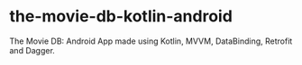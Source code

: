# the-movie-db-kotlin-android
The Movie DB: Android App made using Kotlin, MVVM, DataBinding, Retrofit and Dagger.
